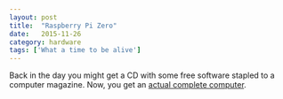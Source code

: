 ```yaml
---
layout: post
title:  "Raspberry Pi Zero"
date:   2015-11-26
category: hardware
tags: ['What a time to be alive']
---
```


Back in the day you might get a CD with some free software stapled to a computer magazine. Now, you get an [actual complete computer](https://www.raspberrypi.org/blog/raspberry-pi-zero/).
